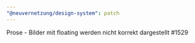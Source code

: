 ```yaml
---
"@neuvernetzung/design-system": patch
---
```


Prose - Bilder mit floating werden nicht korrekt dargestellt #1529
